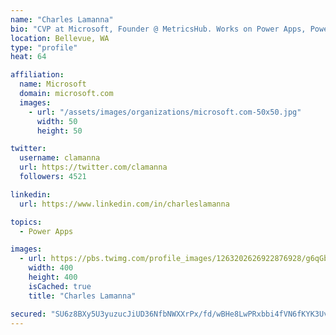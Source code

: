 ```yaml
---
name: "Charles Lamanna"
bio: "CVP at Microsoft, Founder @ MetricsHub. Works on Power Apps, Power Automate, Power Virtual Agent, Common Data Service and Dynamics 365."
location: Bellevue, WA
type: "profile"
heat: 64

affiliation:
  name: Microsoft
  domain: microsoft.com
  images:
    - url: "/assets/images/organizations/microsoft.com-50x50.jpg"
      width: 50
      height: 50

twitter:
  username: clamanna
  url: https://twitter.com/clamanna
  followers: 4521

linkedin:
  url: https://www.linkedin.com/in/charleslamanna

topics:
  - Power Apps

images:
  - url: https://pbs.twimg.com/profile_images/1263202626922876928/g6qGbHZ-_400x400.jpg
    width: 400
    height: 400
    isCached: true
    title: "Charles Lamanna"

secured: "SU6z8BXy5U3yuzucJiUD36NfbNWXXrPx/fd/wBHe8LwPRxbbi4fVN6fKYK3UvSTZyKAPEjc/udpbs8rmXBeBTgh3OV3LUouPz71EXs3DPhEcwEjJuilEYIlhiia1X/Aqtzh+7Y4wyH6z6/CmvAu805yebeqMIKNkUlssSINRhn8nU2RfYVLNuf73kLibAX0iXsPBrHpxuvaKzFjYEmu4XrpTVSgV8MV/1sr+KhipFztleupO/MpTLjBE5uqjQCrL1J6q55HL3jdWrk4UOsquMQVWY75aUwztDOd4pv/hFw6Ozbms8gnG/RsCkd3hnkBo1sZNVukfhkyT+7TSB8L4OYd8g5II6z7cZHVSrXe7nYyqIBjWwR8tlMjFq0G9mskoPeca8R+xFPHUG9BHpqTYIAc1blGkgIepKU1QmGATG/U=;Y3/rSf9PteJz+1oSuQPdCA=="
---
```


